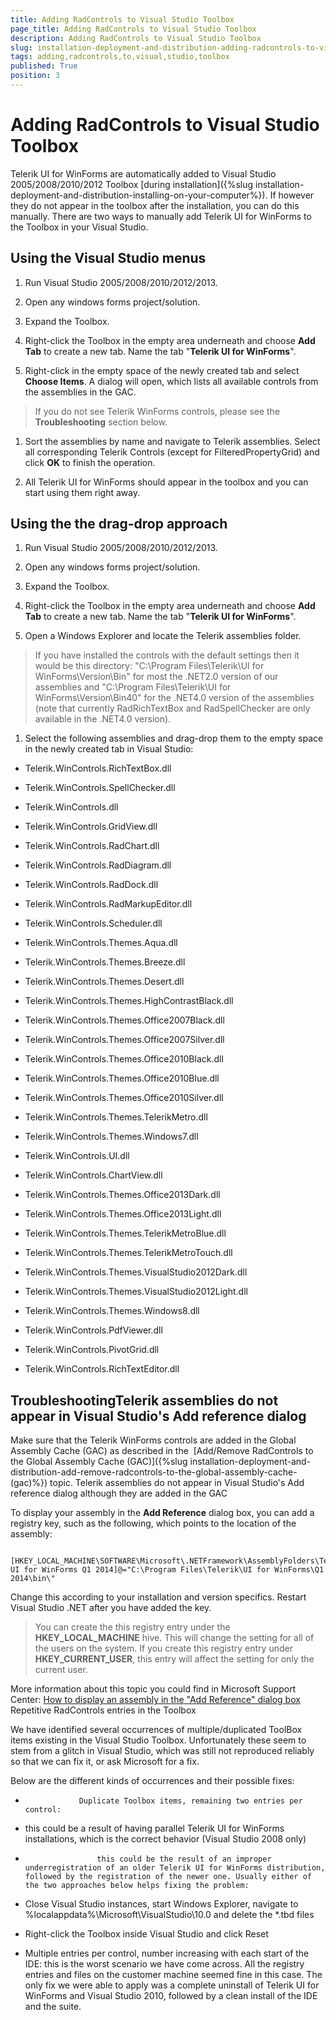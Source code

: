 ```yaml
---
title: Adding RadControls to Visual Studio Toolbox
page_title: Adding RadControls to Visual Studio Toolbox
description: Adding RadControls to Visual Studio Toolbox
slug: installation-deployment-and-distribution-adding-radcontrols-to-visual-studio-toolbox
tags: adding,radcontrols,to,visual,studio,toolbox
published: True
position: 3
---
```


# Adding RadControls to Visual Studio Toolbox



Telerik UI for WinForms are automatically added to Visual Studio 2005/2008/2010/2012 Toolbox
        [during installation]({%slug installation-deployment-and-distribution-installing-on-your-computer%}). If however they
        do not appear in the toolbox after the installation, you can do this manually. There are two ways to manually add
        Telerik UI for WinForms to the Toolbox in your Visual Studio.
      

## Using the Visual Studio menus

1. Run Visual Studio 2005/2008/2010/2012/2013.

1. Open any windows forms project/solution.

1. Expand the Toolbox.

1. Right-click the Toolbox in the empty area underneath and choose __Add Tab__ to create a new tab. Name the tab "__Telerik UI for WinForms__".
            

1. Right-click in the empty space of the newly created tab and select __Choose Items__. A dialog will open, which lists all available
              controls from the assemblies in the GAC.
            

>If you do not see Telerik WinForms controls, please see the
                __Troubleshooting__ section below.
              

1. Sort the assemblies by name and navigate to Telerik assemblies. Select all corresponding Telerik Controls (except for FilteredPropertyGrid) and click
              __OK__ to finish the operation.
            

1. All Telerik UI for WinForms should appear in the toolbox and you can start using them right away.

## Using the the drag-drop approach

1. Run Visual Studio 2005/2008/2010/2012/2013.

1. Open any windows forms project/solution.

1. Expand the Toolbox.

1. Right-click the Toolbox in the empty area underneath and choose __Add Tab__ to create a new tab. Name the tab "__Telerik UI for WinForms__".
            

1. Open a Windows Explorer and locate the Telerik assemblies folder.
               
            

>If you have installed the controls with the default settings then it would be this
                directory: "C:\Program Files\Telerik\UI for WinForms\Version\Bin" for most the .NET2.0 version of our assemblies and
                "C:\Program Files\Telerik\UI for WinForms\Version\Bin40" for the .NET4.0 version of the assemblies (note that currently RadRichTextBox and RadSpellChecker
                are only available in the .NET4.0 version).
              

1. Select the following assemblies and drag-drop them to the empty space in the newly created tab
              in Visual Studio:
            

* Telerik.WinControls.RichTextBox.dll

* Telerik.WinControls.SpellChecker.dll

* Telerik.WinControls.dll

* Telerik.WinControls.GridView.dll

* Telerik.WinControls.RadChart.dll

* Telerik.WinControls.RadDiagram.dll

* Telerik.WinControls.RadDock.dll

* Telerik.WinControls.RadMarkupEditor.dll

* Telerik.WinControls.Scheduler.dll

* Telerik.WinControls.Themes.Aqua.dll

* Telerik.WinControls.Themes.Breeze.dll

* Telerik.WinControls.Themes.Desert.dll

* Telerik.WinControls.Themes.HighContrastBlack.dll

* Telerik.WinControls.Themes.Office2007Black.dll

* Telerik.WinControls.Themes.Office2007Silver.dll

* Telerik.WinControls.Themes.Office2010Black.dll

* Telerik.WinControls.Themes.Office2010Blue.dll

* Telerik.WinControls.Themes.Office2010Silver.dll

* Telerik.WinControls.Themes.TelerikMetro.dll

* Telerik.WinControls.Themes.Windows7.dll

* Telerik.WinControls.UI.dll

* Telerik.WinControls.ChartView.dll

* Telerik.WinControls.Themes.Office2013Dark.dll

* Telerik.WinControls.Themes.Office2013Light.dll

* Telerik.WinControls.Themes.TelerikMetroBlue.dll

* Telerik.WinControls.Themes.TelerikMetroTouch.dll

* Telerik.WinControls.Themes.VisualStudio2012Dark.dll

* Telerik.WinControls.Themes.VisualStudio2012Light.dll

* Telerik.WinControls.Themes.Windows8.dll

* Telerik.WinControls.PdfViewer.dll

* Telerik.WinControls.PivotGrid.dll

* Telerik.WinControls.RichTextEditor.dll



## TroubleshootingTelerik assemblies do not appear in Visual Studio's Add reference dialog

Make sure that the Telerik WinForms controls are added in the Global Assembly Cache (GAC) as described in the 
                [Add/Remove RadControls to the Global Assembly Cache (GAC)]({%slug installation-deployment-and-distribution-add-remove-radcontrols-to-the-global-assembly-cache-(gac)%}) topic.
              Telerik assemblies do not appear in Visual Studio's Add reference dialog although they are added in the GAC

To display your assembly in the __Add Reference__ dialog box, you can add a registry key, such as the following, which points to the location of the
                assembly:
              

	
                [HKEY_LOCAL_MACHINE\SOFTWARE\Microsoft\.NETFramework\AssemblyFolders\Telerik UI for WinForms Q1 2014]@="C:\Program Files\Telerik\UI for WinForms\Q1 2014\bin\"
              



Change this according to your installation and version specifics. Restart Visual Studio .NET after you have added the key.

>You can create the this registry entry under the __HKEY_LOCAL_MACHINE__ hive. This will change
                  the setting for all of the users on the system. If you create this registry entry under __HKEY_CURRENT_USER__, this entry will affect the setting for
                  only the current user. 
                

More information about this topic you could find in Microsoft Support Center: [
                    How to display an assembly
                    in the "Add Reference" dialog box
                  ](http://support.microsoft.com/?kbid=306149)Repetitive RadControls entries in the Toolbox

We have identified several occurrences of multiple/duplicated ToolBox items existing in the
                Visual Studio Toolbox. Unfortunately these seem to stem from a glitch in Visual Studio,
                which was still not reproduced reliably so that we can fix it, or ask Microsoft for a fix.
              

Below are the different kinds of occurrences and their possible fixes:
              

* 
                  Duplicate Toolbox items, remaining two entries per control:

                  

* this could be a result of having parallel Telerik UI for WinForms installations, which is the correct behavior (Visual Studio 2008 only)

* 
                      this could be the result of an improper underregistration of an older Telerik UI for WinForms distribution, followed by the registration of the newer one. Usually either of the two approaches below helps fixing the problem:
                      

* Close Visual Studio instances, start Windows Explorer, navigate to %localappdata%\Microsoft\VisualStudio\10.0 and delete the *.tbd files

* Right-click the Toolbox inside Visual Studio and click Reset

* Multiple entries per control, number increasing with each start of the IDE: this is the worst scenario we have come across. All the registry entries and files on the customer machine seemed fine in this case. The only fix we were able to apply was a complete uninstall of Telerik UI for WinForms and Visual Studio 2010, followed by a clean install of the IDE and the suite.
